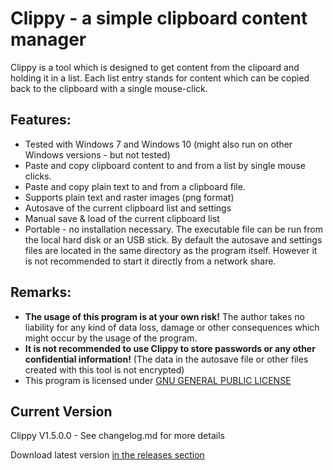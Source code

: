 # Clippy - a simple clipboard content manager

Clippy is a tool which is designed to get content from the clipoard and holding it in a list. Each list entry stands for content which can be copied back to the clipboard with a single mouse-click.

## Features:

* Tested with Windows 7 and Windows 10 (might also run on other Windows versions - but not tested)
* Paste and copy clipboard content to and from a list by single mouse clicks.
* Paste and copy plain text to and from a clipboard file.
* Supports plain text and raster images (png format)
* Autosave of the current clipboard list and settings
* Manual save & load of the current clipboard list
* Portable - no installation necessary. The executable file can be run from the local hard disk or an USB stick. By default the autosave and settings files are located in the same directory as the program itself. However it is not recommended to start it directly from a network share.

## Remarks:

* **The usage of this program is at your own risk!** The author takes no liability for any kind of data loss, damage or other consequences which might occur by the usage of the program.
* **It is not recommended to use Clippy to store passwords or any other confidential information!** (The data in the autosave file or other files created with this tool is not encrypted)
* This program is licensed under [GNU GENERAL PUBLIC LICENSE](http://www.gnu.org/licenses)

## Current Version
Clippy V1.5.0.0 - See changelog.md for more details

Download latest version [in the releases section](https://github.com/scullhead/Clippy/releases)
